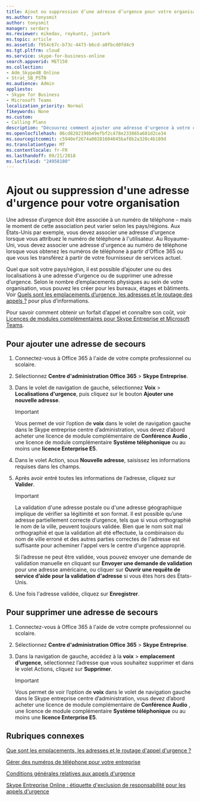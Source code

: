 ```yaml
---
title: Ajout ou suppression d’une adresse d’urgence pour votre organisation
ms.author: tonysmit
author: tonysmit
manager: serdars
ms.reviewer: mikedav, roykuntz, jastark
ms.topic: article
ms.assetid: f954c67c-b73c-4473-b6cd-a0fbcd0fd4c9
ms.tgt.pltfrm: cloud
ms.service: skype-for-business-online
search.appverid: MET150
ms.collection:
- Adm_Skype4B_Online
- Strat_SB_PSTN
ms.audience: Admin
appliesto:
- Skype for Business
- Microsoft Teams
localization_priority: Normal
f1keywords: None
ms.custom:
- Calling Plans
description: "Découvrez comment ajouter une adresse d'urgence à votre compte Skype Entreprise. "
ms.openlocfilehash: 06cd8202198b49efbf2c478e233865a681d2ce34
ms.sourcegitcommit: c5940ef2674a00281604045baf8b2a320c4b189d
ms.translationtype: MT
ms.contentlocale: fr-FR
ms.lasthandoff: 09/21/2018
ms.locfileid: "24958180"
---
```

# <a name="add-or-remove-an-emergency-address-for-your-organization"></a>Ajout ou suppression d'une adresse d'urgence pour votre organisation

Une adresse d’urgence doit être associée à un numéro de téléphone – mais le moment de cette association peut varier selon les pays/régions. Aux États-Unis par exemple, vous devez associer une adresse d'urgence lorsque vous attribuez le numéro de téléphone à l'utilisateur. Au Royaume-Uni, vous devez associer une adresse d'urgence au numéro de téléphone lorsque vous obtenez les numéros de téléphone à partir d'Office 365 ou que vous les transférez à partir de votre fournisseur de services actuel.
  
Quel que soit votre pays/région, il est possible d’ajouter une ou des localisations à une adresse d'urgence ou de supprimer une adresse d’urgence. Selon le nombre d’emplacements physiques au sein de votre organisation, vous pouvez les créer pour les bureaux, étages et bâtiments. Voir [Quels sont les emplacements d’urgence, les adresses et le routage des appels ?](/microsoftteams/what-are-emergency-locations-addresses-and-call-routing) pour plus d’informations.
  
Pour savoir comment obtenir un forfait d’appel et connaître son coût, voir [Licences de modules complémentaires pour Skype Entreprise et Microsoft Teams](../skype-for-business-and-microsoft-teams-add-on-licensing/skype-for-business-and-microsoft-teams-add-on-licensing.md).
  
## <a name="to-add-an-emergency-address"></a>Pour ajouter une adresse de secours

1. Connectez-vous à Office 365 à l'aide de votre compte professionnel ou scolaire.
    
2. Sélectionnez **Centre d'administration Office 365** > **Skype Entreprise**.
    
3. Dans le volet de navigation de gauche, sélectionnez **Voix** > **Localisations d'urgence**, puis cliquez sur le bouton **Ajouter une nouvelle adresse**.
    
    > [!Important]
    > Vous permet de voir l’option de **voix** dans le volet de navigation gauche dans le Skype entreprise centre d’administration, vous devez d’abord acheter une licence de module complémentaire de **Conférence Audio** , une licence de module complémentaire **Système téléphonique** ou au moins une **licence Enterprise E5**.
    
4. Dans le volet Action, sous **Nouvelle adresse**, saisissez les informations requises dans les champs.
    
5. Après avoir entré toutes les informations de l’adresse, cliquez sur **Valider**.
    
    > [!IMPORTANT]
    > La validation d'une adresse postale ou d'une adresse géographique implique de vérifier sa légitimité et son format. Il est possible qu’une adresse partiellement correcte d’urgence, tels que si vous orthographié le nom de la ville, peuvent toujours validée. Bien que le nom soit mal orthographié et que la validation ait été effectuée, la combinaison du nom de ville erroné et des autres parties correctes de l'adresse est suffisante pour acheminer l'appel vers le centre d'urgence approprié. 
  
    Si l’adresse ne peut être validée, vous pouvez envoyer une demande de validation manuelle en cliquant sur **Envoyer une demande de validation** pour une adresse américaine, ou cliquer sur **Ouvrir une requête de service d’aide pour la validation d'adresse** si vous êtes hors des États-Unis.
    
6. Une fois l'adresse validée, cliquez sur **Enregistrer**.
    
## <a name="to-remove-an-emergency-address"></a>Pour supprimer une adresse de secours

1. Connectez-vous à Office 365 à l'aide de votre compte professionnel ou scolaire.
    
2. Sélectionnez **Centre d'administration Office 365** > **Skype Entreprise**.
    
3. Dans la navigation de gauche, accédez à la **voix** > **emplacement d’urgence**, sélectionnez l’adresse que vous souhaitez supprimer et dans le volet Actions, cliquez sur **Supprimer**.
    
    > [!IMPORTANT]
    > Vous permet de voir l’option de **voix** dans le volet de navigation gauche dans le Skype entreprise centre d’administration, vous devez d’abord acheter une licence de module complémentaire de **Conférence Audio** , une licence de module complémentaire **Système téléphonique** ou au moins une **licence Enterprise E5**.
    
## <a name="related-topics"></a>Rubriques connexes
[Que sont les emplacements, les adresses et le routage d'appel d'urgence ?](/microsoftteams/what-are-emergency-locations-addresses-and-call-routing)

[Gérer des numéros de téléphone pour votre entreprise](/microsoftteams/manage-phone-numbers-for-your-organization)

[Conditions générales relatives aux appels d'urgence](/microsoftteams/emergency-calling-terms-and-conditions)

[Skype Entreprise Online : étiquette d'exclusion de responsabilité pour les appels d'urgence](https://github.com/MicrosoftDocs/OfficeDocs-SkypeForBusiness/blob/live/Teams/downloads/emergency-calling/emergency-calling-label-(en-us)-(v.1.0).zip?raw=true)

  
 